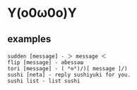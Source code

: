 Y(o0ω0o)Y
==========

## examples

```
sudden [message] - ＞ message ＜
flip [message] - əɓɐssəɯ
tori [message] - ( ⁰⊖⁰)/)[ message ]/)
sushi [neta] - reply sushiyuki for you.
sushi list - list sushi
```
